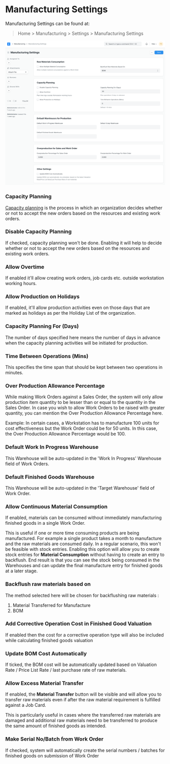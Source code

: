 
# Manufacturing Settings



Manufacturing Settings can be found at:


> Home > Manufacturing > Settings > Manufacturing Settings


![Manufacturing Settings](/files/manufacturing-settings-1.png)


### Capacity Planning


[Capacity planning](/docs/en/manufacturing/capacity-planning) is the process in which an organization decides whether or not to accept the new orders based on the resources and existing work orders.


### Disable Capacity Planning


If checked, capacity planning won't be done. Enabling it will help to decide whether or not to accept the new orders based on the resources and existing work orders.


### Allow Overtime


If enabled it'll allow creating work orders, job cards etc. outside workstation working hours.


### Allow Production on Holidays


If enabled, it'll allow production activities even on those days that are marked as holidays as per the Holiday List of the organization. 


### Capacity Planning For (Days)


The number of days specified here means the number of days in advance when the capacity planning activities will be initiated for production. 


### Time Between Operations (Mins)


This specifies the time span that should be kept between two operations in minutes. 


### Over Production Allowance Percentage


While making Work Orders against a Sales Order, the system will only allow production item quantity to be lesser than or equal to the quantity in the Sales Order. In case you wish to allow Work Orders to be raised with greater quantity, you can mention the Over Production Allowance Percentage here.


Example: In certain cases, a Workstation has to manufacture 100 units for cost effectiveness but the Work Order could be for 50 units. In this case, the Over Production Allowance Percentage would be 100.


### Default Work In Progress Warehouse


This Warehouse will be auto-updated in the 'Work In Progress' Warehouse field of Work Orders.


### Default Finished Goods Warehouse


This Warehouse will be auto-updated in the 'Target Warehouse' field of Work Order.


### Allow Continuous Material Consumption


If enabled, materials can be consumed without immediately manufacturing finished goods in a single Work Order. 


This is useful if one or more time consuming products are being manufactured. For example a single product takes a month to manufacture and the raw materials are consumed daily. In a regular scenario, this won't be feasible with stock entries. Enabling this option will allow you to create stock entries for **Material Consumption** without having to create an entry to backflush. End result is that you can see the stock being consumed in the Warehouses and can update the final manufacture entry for finished goods at a later stage.


### Backflush raw materials based on


The method selected here will be chosen for backflushing raw materials : 
1. Material Transferred for Manufacture 
2. BOM


### Add Corrective Operation Cost in Finished Good Valuation


If enabled then the cost for a corrective operation type will also be included while calculating finished goods valuation 


### Update BOM Cost Automatically


If ticked, the BOM cost will be automatically updated based on Valuation Rate / Price List Rate / last purchase rate of raw materials.


### Allow Excess Material Transfer


If enabled, the **Material Transfer** button will be visible and will allow you to transfer raw materials even if after the raw material requirement is fulfilled against a Job Card.


This is particularly useful in cases where the transferred raw materials are damaged and additional raw materials need to be transferred to produce the same amount of finished goods as intended.


### Make Serial No/Batch from Work Order


If checked, system will automatically create the serial numbers / batches for finished goods on submission of Work Order 





